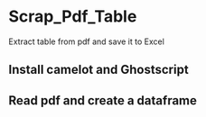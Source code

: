 # Scrap_Pdf_Table
Extract table from pdf and save it to Excel
## Install camelot and Ghostscript
## Read pdf and create a dataframe
